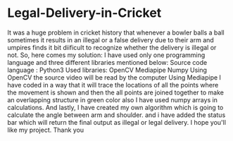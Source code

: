 # Legal-Delivery-in-Cricket
It was a huge problem in cricket history that whenever a bowler balls a ball sometimes it results in an illegal or a false delivery due to their arm 
and umpires finds it bit diificult to recognize whether the delivery is illegal or not. So, here comes my solution:
I have used only one programming language and three different libraries mentioned below:
Source code language : Python3
Used libraries: OpenCV
                Mediapipe
                Numpy
Using OpenCV the source video will be read by the computer 
Using Mediapipe I have coded in a way that it will trace the locations of all the points where the movement is shown and then the all points are joined together to make an 
overlapping structure in green color
also I have used numpy arrays in calculations.
And lastly, I have created my own algorithm which is going to calculate the angle between arm and shoulder.
and i have added the status bar which will return the final output as illegal or legal delivery.
I hope you'll like my project.
Thank you 
